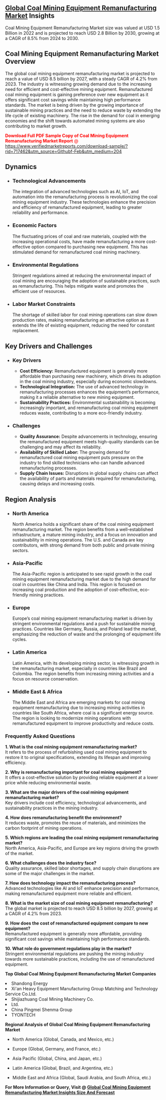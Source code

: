 <h2><a href="https://www.verifiedmarketreports.com/download-sample/?rid=717462&amp;utm_source=Githubf&amp;utm_medium=204" target="_blank">Global Coal Mining Equipment Remanufacturing Market</a> Insights</h2><p>Coal Mining Equipment Remanufacturing Market size was valued at USD 1.5 Billion in 2022 and is projected to reach USD 2.8 Billion by 2030, growing at a CAGR of 8.5% from 2024 to 2030.</p><p> <h2>Coal Mining Equipment Remanufacturing Market Overview</h2> <p>The global coal mining equipment remanufacturing market is projected to reach a value of USD 8.5 billion by 2027, with a steady CAGR of 4.2% from 2023. The industry is witnessing growing demand due to the increasing need for efficient and cost-effective mining equipment. Remanufactured coal mining equipment is gaining preference over new equipment as it offers significant cost savings while maintaining high performance standards. The market is being driven by the growing importance of sustainable mining practices and the need to reduce waste by extending the life cycle of existing machinery. The rise in the demand for coal in emerging economies and the shift towards automated mining systems are also contributing to market growth.</p> <p><p><span class=""><span style="color: #ff0000;"><strong>Download Full PDF Sample Copy of Coal Mining Equipment Remanufacturing Market Report</strong> @ </span><a href="https://www.verifiedmarketreports.com/download-sample/?rid=717462&amp;utm_source=Githubf-Feb&amp;utm_medium=204" target="_blank">https://www.verifiedmarketreports.com/download-sample/?rid=717462&amp;utm_source=Githubf-Feb&amp;utm_medium=204</a></span></p></p> <h2>Dynamics</h2> <ul> <li><h3>Technological Advancements</h3> The integration of advanced technologies such as AI, IoT, and automation into the remanufacturing process is revolutionizing the coal mining equipment industry. These technologies enhance the precision and efficiency of remanufactured equipment, leading to greater reliability and performance.</li> <li><h3>Economic Factors</h3> The fluctuating prices of coal and raw materials, coupled with the increasing operational costs, have made remanufacturing a more cost-effective option compared to purchasing new equipment. This has stimulated demand for remanufactured coal mining machinery.</li> <li><h3>Environmental Regulations</h3> Stringent regulations aimed at reducing the environmental impact of coal mining are encouraging the adoption of sustainable practices, such as remanufacturing. This helps mitigate waste and promotes the efficient use of resources.</li> <li><h3>Labor Market Constraints</h3> The shortage of skilled labor for coal mining operations can slow down production rates, making remanufacturing an attractive option as it extends the life of existing equipment, reducing the need for constant replacement.</li> </ul> <h2>Key Drivers and Challenges</h2> <ul> <li><h3>Key Drivers</h3> <ul> <li><strong>Cost Efficiency:</strong> Remanufactured equipment is generally more affordable than purchasing new machinery, which drives its adoption in the coal mining industry, especially during economic slowdowns.</li> <li><strong>Technological Integration:</strong> The use of advanced technology in remanufacturing processes enhances the equipment’s performance, making it a reliable alternative to new mining equipment.</li> <li><strong>Sustainability Practices:</strong> Environmental sustainability is becoming increasingly important, and remanufacturing coal mining equipment reduces waste, contributing to a more eco-friendly industry.</li> </ul> </li> <li><h3>Challenges</h3> <ul> <li><strong>Quality Assurance:</strong> Despite advancements in technology, ensuring the remanufactured equipment meets high-quality standards can be challenging and may affect its reliability.</li> <li><strong>Availability of Skilled Labor:</strong> The growing demand for remanufactured coal mining equipment puts pressure on the industry to find skilled technicians who can handle advanced remanufacturing processes.</li> <li><strong>Supply Chain Issues:</strong> Disruptions in global supply chains can affect the availability of parts and materials required for remanufacturing, causing delays and increasing costs.</li> </ul> </li> </ul> <h2>Region Analysis</h2> <ul> <li><h3>North America</h3> North America holds a significant share of the coal mining equipment remanufacturing market. The region benefits from a well-established infrastructure, a mature mining industry, and a focus on innovation and sustainability in mining operations. The U.S. and Canada are key contributors, with strong demand from both public and private mining sectors.</li> <li><h3>Asia-Pacific</h3> The Asia-Pacific region is anticipated to see rapid growth in the coal mining equipment remanufacturing market due to the high demand for coal in countries like China and India. This region is focused on increasing coal production and the adoption of cost-effective, eco-friendly mining practices.</li> <li><h3>Europe</h3> Europe’s coal mining equipment remanufacturing market is driven by stringent environmental regulations and a push for sustainable mining practices. Countries like Germany, Russia, and Poland lead the market, emphasizing the reduction of waste and the prolonging of equipment life cycles.</li> <li><h3>Latin America</h3> Latin America, with its developing mining sector, is witnessing growth in the remanufacturing market, especially in countries like Brazil and Colombia. The region benefits from increasing mining activities and a focus on resource conservation.</li> <li><h3>Middle East & Africa</h3> The Middle East and Africa are emerging markets for coal mining equipment remanufacturing due to increasing mining activities in countries like South Africa, where coal is a significant energy source. The region is looking to modernize mining operations with remanufactured equipment to improve productivity and reduce costs.</li> </ul> <h3>Frequently Asked Questions</h3> <p><strong>1. What is the coal mining equipment remanufacturing market?</strong><br> It refers to the process of refurbishing used coal mining equipment to restore it to original specifications, extending its lifespan and improving efficiency.</p> <p><strong>2. Why is remanufacturing important for coal mining equipment?</strong><br> It offers a cost-effective solution by providing reliable equipment at a lower price while reducing environmental waste.</p> <p><strong>3. What are the major drivers of the coal mining equipment remanufacturing market?</strong><br> Key drivers include cost efficiency, technological advancements, and sustainability practices in the mining industry.</p> <p><strong>4. How does remanufacturing benefit the environment?</strong><br> It reduces waste, promotes the reuse of materials, and minimizes the carbon footprint of mining operations.</p> <p><strong>5. Which regions are leading the coal mining equipment remanufacturing market?</strong><br> North America, Asia-Pacific, and Europe are key regions driving the growth of the market.</p> <p><strong>6. What challenges does the industry face?</strong><br> Quality assurance, skilled labor shortages, and supply chain disruptions are some of the major challenges in the market.</p> <p><strong>7. How does technology impact the remanufacturing process?</strong><br> Advanced technologies like AI and IoT enhance precision and performance, making remanufactured equipment more reliable and efficient.</p> <p><strong>8. What is the market size of coal mining equipment remanufacturing?</strong><br> The global market is projected to reach USD 8.5 billion by 2027, growing at a CAGR of 4.2% from 2023.</p> <p><strong>9. How does the cost of remanufactured equipment compare to new equipment?</strong><br> Remanufactured equipment is generally more affordable, providing significant cost savings while maintaining high performance standards.</p> <p><strong>10. What role do government regulations play in the market?</strong><br> Stringent environmental regulations are pushing the mining industry towards more sustainable practices, including the use of remanufactured equipment.</p> </p><p><strong>Top Global Coal Mining Equipment Remanufacturing Market Companies</strong></p><div data-test-id=""><p><li>Shandong Energy</li><li> Xi'an Heavy Equipment Manufacturing Group Matching and Technology Service Co.Ltd.</li><li> Shijiazhuang Coal Mining Machinery Co.</li><li> Ltd.</li><li> China Pingmei Shenma Group</li><li> TYONTECH</li></p><div><strong>Regional Analysis of&nbsp;Global Coal Mining Equipment Remanufacturing Market</strong></div><ul><li dir="ltr"><p dir="ltr">North America&nbsp;(Global, Canada, and Mexico, etc.)</p></li><li dir="ltr"><p dir="ltr">Europe (Global, Germany, and France, etc.)</p></li><li dir="ltr"><p dir="ltr">Asia Pacific&nbsp;(Global, China, and Japan, etc.)</p></li><li dir="ltr"><p dir="ltr">Latin America&nbsp;(Global, Brazil, and Argentina, etc.)</p></li><li dir="ltr">Middle East and Africa&nbsp;(Global, Saudi Arabia, and South Africa, etc.)</li></ul><p><strong>For More Information or Query, Visit @&nbsp;</strong><strong><a href="https://www.verifiedmarketreports.com/product/coal-mining-equipment-remanufacturing-market/?utm_source=Githubf&amp;utm_medium=204" target="_blank">Global Coal Mining Equipment Remanufacturing Market Insights Size And Forecast</a></strong></p></div>
